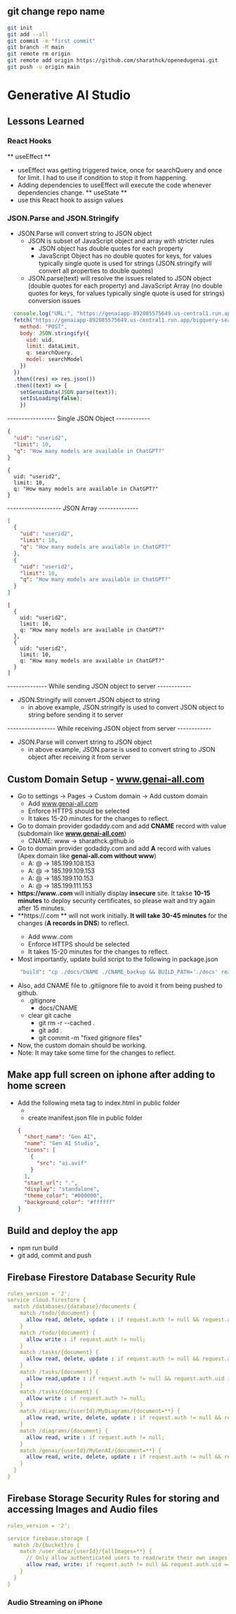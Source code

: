 ## git change repo name
```bash
git init
git add --all
git commit -m "first commit"
git branch -M main
git remote rm origin
git remote add origin https://github.com/sharathck/openedugenai.git
git push -u origin main
```
# Generative AI Studio

## Lessons Learned 
### React Hooks
** useEffect **
* useEffect was getting triggered twice, once for searchQuery and once for limit. I had to use if condition to stop it from happening.
* Adding dependencies to useEffect will execute the code whenever dependencies change.
** useState **
* use this React hook to assign values

### JSON.Parse and JSON.Stringify
* JSON.Parse will convert string to JSON object
  * JSON is subset of JavaScript object and array with stricter rules
    * JSON object has double quotes for each property
    * JavaScript Object has no double quotes for keys, for values typically single quote is used for strings (JSON.stringify will convert all properties to double quotes)
  * JSON.parse(text) will resolve the issues related to JSON object (double quotes for each property) and JavaScript Array (no double quotes for keys, for values typically single quote is used for strings) conversion issues
  
```javascript
  console.log("URL:", "https://genaiapp-892085575649.us-central1.run.app/bigquery-search");
  fetch("https://genaiapp-892085575649.us-central1.run.app/bigquery-search", {
    method: "POST",
    body: JSON.stringify({
      uid: uid,
      limit: dataLimit,
      q: searchQuery,
      model: searchModel
    })
  })
  .then((res) => res.json())
  .then((text) => {
    setGenaiData(JSON.parse(text));
    setIsLoading(false);
    })
```
----------------- Single JSON Object ------------
```JSON
{
  "uid": "userid2",
  "limit": 10,
  "q": "How many models are available in ChatGPT?"
}
```
``` JaveScript Object
{
  uid: "userid2",
  limit: 10,
  q: "How many models are available in ChatGPT?"
}
```
------------------- JSON Array --------------
```JSON
[
  {
    "uid": "userid2",
    "limit": 10,
    "q": "How many models are available in ChatGPT?"
  },
  {
    "uid": "userid2",
    "limit": 10,
    "q": "How many models are available in ChatGPT?"
  }
]
```
``` JaveScript Array
[
  {
    uid: "userid2",
    limit: 10,
    q: "How many models are available in ChatGPT?"
  },
  {
    uid: "userid2",
    limit: 10,
    q: "How many models are available in ChatGPT?"
  }
]
```
-------------- While sending JSON object to server ------------
* JSON.Stringify will convert JSON object to string
  * in above example, JSON.stringify is used to convert JSON object to string before sending it to server

----------------- While receiving JSON object from server ------------
* JSON.Parse will convert string to JSON object
  * in above example, JSON.parse is used to convert string to JSON object after receiving it from server
  
## Custom Domain Setup - www.genai-all.com
* Go to settings -> Pages -> Custom domain -> Add custom domain
  * Add www.genai-all.com
  * Enforce HTTPS should be selected
  * It takes 15-20 minutes for the changes to reflect.
* Go to domain provider godaddy.com and add **CNAME** record with value (subdomain like **www.genai-all.com**)
  * CNAME: www -> sharathck.github.io
* Go to domain provider godaddy.com and add **A** record with values (Apex domain like **genai-all.com without www**) 
  * A: @ -> 185.199.108.153
  * A: @ -> 185.199.109.153
  * A: @ -> 185.199.110.153
  * A: @ -> 185.199.111.153
* **https://www.<sitename>.com** will initially display **insecure** site. It takse **10-15 minutes** to deploy security certificates, so please wait and try again after 15 minutes.
* **https://<sitename>.com ** will not work initially. **It will take 30-45 minutes** for the changes (**A records in DNS**) to reflect.
  * Add www.<sitename>.com
  * Enforce HTTPS should be selected
  * It takes 15-20 minutes for the changes to reflect.
* Most importantly, update build script to the following in package.json
```bash
    "build": "cp ./docs/CNAME ./CNAME_backup && BUILD_PATH='./docs' react-scripts build && cp ./CNAME_backup ./docs/CNAME && rm ./CNAME_backup",
```
* Also, add CNAME file to .gitiignore file to avoid it from being pushed to github.
  * .gitignore 
    * docs/CNAME
  * clear git cache
    * git rm -r --cached .
    * git add .
    * git commit -m "fixed gitignore files"
* Now, the custom domain should be working. 
* Note: It may take some time for the changes to reflect.

## Make app full screen on iphone after adding to home screen
* Add the following meta tag to index.html in public folder
  *  <link rel="manifest" href="%PUBLIC_URL%/manifest.json" />
  *  create manifest.json file in public folder
  ```json
  {
    "short_name": "Gen AI",
    "name": "Gen AI Studio",
    "icons": [
      {
        "src": "ai.avif"
      }
    ],
    "start_url": ".",
    "display": "standalone",
    "theme_color": "#000000",
    "background_color": "#ffffff"
  }
  ```
## Build and deploy the app
* npm run build
* git add, commit and push

## Firebase Firestore Database Security Rule
```yaml
rules_version = '2';
service cloud.firestore {
  match /databases/{database}/documents {
    match /todo/{document} {
      allow read, delete, update : if request.auth != null && request.auth.uid == resource.data.userId;
    }
    match /todo/{document} {
      allow write : if request.auth != null;
    }
    match /tasks/{document} {
      allow read, delete, update : if request.auth != null && request.auth.uid == resource.data.userId;
    }
    match /tasks/{document} {
      allow read,update : if request.auth != null && request.auth.uid in ['bTGBBpeYPmPJonItYpUOCYhdIlr1', 'qDzUX26K0dgtSMlN9PtCj6Q9L5J3', 'yvsWRZwjTQecvGap3pGXWNGHoTp2', 'lpwCpZkPk2h1ZWrESgkyXPUXEPQ2'];
    }
    match /tasks/{document} {
      allow write : if request.auth != null;
    }
    match /diagrams/{userId}/MyDiagrams/{document=**} {
      allow read, write, delete, update : if request.auth != null && request.auth.uid == userId;
    }
    match /diagrams/{document} {
      allow read, write : if request.auth != null;
    }
    match /genai/{userId}/MyGenAI/{document=**} {
      allow read, write, delete, update : if request.auth != null && request.auth.uid == userId;
    }
  }
} 
```

## Firebase Storage Security Rules for storing and accessing Images and Audio files
```yaml
rules_version = '2';

service firebase.storage {
  match /b/{bucket}/o {
    match /user_data/{userId}/{allImages=**} {
      // Only allow authenticated users to read/write their own images
      allow read, write: if request.auth != null && request.auth.uid == userId;
    }
  }
}
```


### Audio Streaming on iPhone
